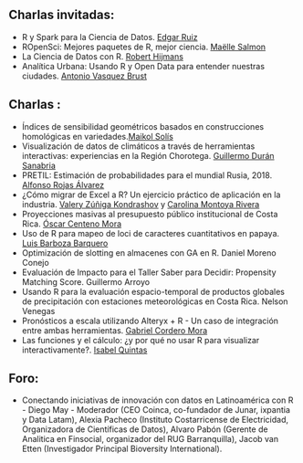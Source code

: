 ## Charlas invitadas:

* R y Spark para la Ciencia de Datos.	[Edgar Ruiz](https://twitter.com/theotheredgar)
* ROpenSci: Mejores paquetes de R, mejor ciencia.	[Maëlle Salmon](https://twitter.com/ma_salmon)
* La Ciencia de Datos con R.	[Robert Hijmans](https://rspatial.org/)
* Analítica Urbana: Usando R y Open Data para entender nuestras ciudades.	[Antonio Vasquez Brust](https://twitter.com/vazquezbrust)

## Charlas : 

* Índices de sensibilidad geométricos basados en construcciones homológicas en variedades.[Maikol Solís](https://twitter.com/maikol_solis)
* Visualización de datos de climáticos a través de herramientas interactivas: experiencias en la Región Chorotega. [Guillermo Durán Sanabria](https://twitter.com/gds506)
* PRETIL: Estimación de probabilidades para el mundial Rusia, 2018. [Alfonso Rojas Álvarez](https://twitter.com/alf10087)
* ¿Cómo migrar de Excel a R? Un ejercicio práctico de aplicación en la industria. [Valery Zúñiga Kondrashov](https://twitter.com/telaroz) y [Carolina Montoya Rivera](https://twitter.com/serilone)
* Proyecciones masivas al presupuesto público institucional de Costa Rica. [Óscar Centeno Mora](https://www.linkedin.com/in/oscar-centeno-mora-0a17a35b/)
* Uso de R para mapeo de loci de caracteres cuantitativos en papaya. [Luis Barboza Barquero](http://www.agronomia.ucr.ac.cr/sitio/index.php?option=com_content&view=article&id=122:barboza-barquero-luis&catid=12&Itemid=106)
* Optimización de slotting en almacenes con GA en R. Daniel Moreno Conejo
* Evaluación de Impacto para el Taller Saber para Decidir: Propensity Matching Score. Guillermo Arroyo
* Usando R para la evaluación espacio-temporal de productos globales de precipitación con estaciones meteorológicas en Costa Rica. Nelson Venegas
* Pronósticos a escala utilizando Alteryx + R - Un caso de integración entre ambas herramientas. [Gabriel Cordero Mora](https://twitter.com/DantaAnalytics)
* Las funciones y el cálculo: ¿y por qué no usar R para visualizar interactivamente?. [Isabel Quintas](https://www.linkedin.com/in/isabel-quintas-1815a328/)

## Foro:

* Conectando iniciativas de innovación con datos en Latinoamérica con R - Diego May - Moderador (CEO Coinca, co-fundador de Junar, ixpantia y Data Latam), Alexia Pacheco (Instituto Costarricense de Electricidad, Organizadora de Científicas de Datos), Alvaro Pabón (Gerente de Analitica en Finsocial, organizador del RUG Barranquilla), Jacob van Etten (Investigador Principal Bioversity International).
